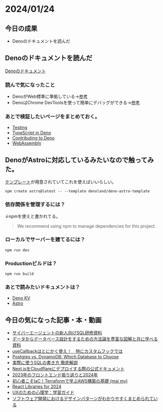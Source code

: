 # 2024/01/24

## 今日の成果

- Denoのドキュメントを読んだ

## Denoのドキュメントを読んだ

[Denoのドキュメント](https://docs.deno.com/)

### 読んで気になったこと

- DenoがWeb標準に準拠している→[参考](https://docs.deno.com/runtime/manual/runtime/web_platform_apis)
- DenoはChrome
  DevToolsを使って簡単にデバッグができる→[参考](https://docs.deno.com/runtime/manual/basics/debugging_your_code#chrome-devtools)

### あとで検証したいページをまとめておく。

- [Testing](https://docs.deno.com/runtime/manual/basics/testing/)
- [TypeScript in Deno](https://docs.deno.com/runtime/manual/basics/testing/assertions)
- [Contributing to Deno](https://docs.deno.com/runtime/manual/references/contributing/)
- [WebAssembly](https://docs.deno.com/runtime/manual/runtime/webassembly/)

## DenoがAstroに対応しているみたいなので触ってみた。

[テンプレート](https://github.com/denoland/deno-astro-template)が用意されていてこれを使えばいいらしい。

```shell
npm create astro@latest -- --template denoland/deno-astro-template
```

### 依存関係を管理するには？

↓npmを使えと書かれてる。

> We recommend using npm to manage dependencies for this project.

### ローカルでサーバーを建てるには？

```shell
npm run dev
```

### Productionビルドは？

```shell
npm run build
```

### あとで読みたいドキュメントは？

- [Deno KV](https://deno.com/kv)
- [Astro](https://astro.build/)

## 今日の気になった記事・本・動画

- [サイバーエージェントの新人向けSQL研修資料](https://speakerdeck.com/ymiyake/sql-training-2021)
- [データからデータベース設計をするための方法論を豊富な図解と共に学べる資料](https://speakerdeck.com/k_takasaki/chao-ru-men-teburushe-ji-wodetamoderingukarakao-eyou)
- [useCallbackはとにかく使え！　特にカスタムフックでは](https://blog.uhy.ooo/entry/2021-02-23/usecallback-custom-hooks/#fnref-2)
- [Postgres vs. DynamoDB: Which Database to Choose](https://testdriven.io/blog/postgres-vs-dynamodb/)
- [実際に使うSQLの書き方 徹底解説](https://speakerdeck.com/soudai/pgcon21j-tutorial)
- [Next.jsをCloudflareにデプロイする際の公式ドキュメント](https://developers.cloudflare.com/pages/framework-guides/deploy-a-nextjs-site/)
- [2023年のフロントエンド振り返りと2024年](https://speakerdeck.com/sakito/2023nian-nohurontoendozhen-rifan-rito2024nian)
- [初心者こそIaC！Terraformで学ぶAWS構築の基礎 (mai my)](https://speakerdeck.com/maimyyym/chu-xin-zhe-kosoiac-terraformdexue-buawsgou-zhu-noji-chu)
- [React Libraries for 2024](https://www.robinwieruch.de/react-libraries/)
- [UXのための心理学：学習ガイド](https://www.nngroup.com/articles/psychology-study-guide/)
- [ソフトウェア開発におけるデザインパターンがわかりやすくまとめられている](https://refactoring.guru/)
